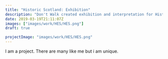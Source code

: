 ```yaml
---
title: "Historic Scotland: Exhibition"
description: "Don't Walk created exhibition and interpretation for Historic Scotland’s Engine Shed. Summer Skills documented the work taken on by HES."
date: 2019-03-19T21:11:07Z
images: ["images/work/HES/HES.png"]
draft: true

projectImage: "images/work/HES/HES.png"
---
```


I am a project. There are many like me but i am unique.
